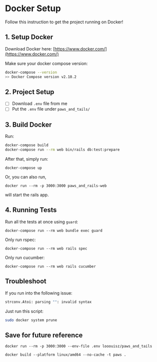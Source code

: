 # Docker Setup

Follow this instruction to get the project running on Docker!

## 1. Setup Docker

Download Docker here: [https://www.docker.com/](https://www.docker.com/)

Make sure your docker compose version:

```bash
docker-compose --version
>> Docker Compose version v2.10.2
```

## 2. Project Setup

- [ ] Download `.env` file from me
- [ ] Put the `.env` file under `paws_and_tails/`

## 3. Build Docker 

Run:

```bash 
docker-compose build
docker-compose run --rm web bin/rails db:test:prepare
```

After that, simply run:

`docker-compose up`

Or, you can also run,

`docker run --rm -p 3000:3000 paws_and_rails-web`

will start the rails app.

## 4. Running Tests

Run all the tests at once using `guard`:

`docker-compose run --rm web bundle exec guard`

Only run rspec:

`docker-compose run --rm web rails spec`

Only run cucumber:

`docker-compose run --rm web rails cucumber`

## Troubleshoot

If you run into the following issue:

```bash
strconv.Atoi: parsing "": invalid syntax
```

Just run this script:

```bash
sudo docker system prune
```

## Save for future reference

`docker run --rm -p 3000:3000 --env-file .env looouisz/paws_and_tails`

`docker build --platform linux/amd64 --no-cache -t paws .`